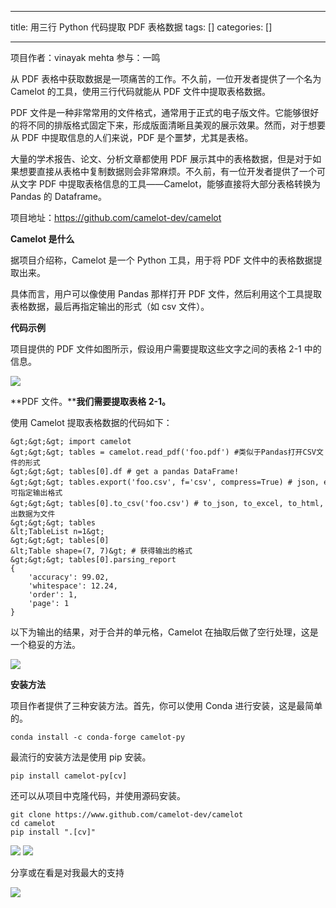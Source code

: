 
--- 
title:  用三行 Python 代码提取 PDF 表格数据 
tags: []
categories: [] 

---
>  
  项目作者：vinayak mehta 
  参与：一鸣 
 

从 PDF 表格中获取数据是一项痛苦的工作。不久前，一位开发者提供了一个名为 Camelot 的工具，使用三行代码就能从 PDF 文件中提取表格数据。

PDF 文件是一种非常常用的文件格式，通常用于正式的电子版文件。它能够很好的将不同的排版格式固定下来，形成版面清晰且美观的展示效果。然而，对于想要从 PDF 中提取信息的人们来说，PDF 是个噩梦，尤其是表格。

大量的学术报告、论文、分析文章都使用 PDF 展示其中的表格数据，但是对于如果想要直接从表格中复制数据则会非常麻烦。不久前，有一位开发者提供了一个可从文字 PDF 中提取表格信息的工具——Camelot，能够直接将大部分表格转换为 Pandas 的 Dataframe。

项目地址：https://github.com/camelot-dev/camelot

**Camelot 是什么**

据项目介绍称，Camelot 是一个 Python 工具，用于将 PDF 文件中的表格数据提取出来。

具体而言，用户可以像使用 Pandas 那样打开 PDF 文件，然后利用这个工具提取表格数据，最后再指定输出的形式（如 csv 文件）。

**代码示例**

项目提供的 PDF 文件如图所示，假设用户需要提取这些文字之间的表格 2-1 中的信息。

<img src="https://imgconvert.csdnimg.cn/aHR0cHM6Ly9tbWJpei5xcGljLmNuL21tYml6X3BuZy9LbVhQS0ExOWdXaWNrYmdBNVFpYnUyaWN4amNHTmljV2JGRnJBcWlhN0ZFRzYxWkZ6VUNJUUROMmJFZlRpYktpY1pTTWVrQmxPb1VvcGljU2pDZmpJY2hyakZxajRnLzY0MA?x-oss-process=image/format,png">

**PDF 文件。****我们需要提取表格 2-1。**

使用 Camelot 提取表格数据的代码如下：

```
&gt;&gt;&gt; import camelot
&gt;&gt;&gt; tables = camelot.read_pdf('foo.pdf') #类似于Pandas打开CSV文件的形式
&gt;&gt;&gt; tables[0].df # get a pandas DataFrame!
&gt;&gt;&gt; tables.export('foo.csv', f='csv', compress=True) # json, excel, html, sqlite，可指定输出格式
&gt;&gt;&gt; tables[0].to_csv('foo.csv') # to_json, to_excel, to_html, to_sqlite， 导出数据为文件
&gt;&gt;&gt; tables
&lt;TableList n=1&gt;
&gt;&gt;&gt; tables[0]
&lt;Table shape=(7, 7)&gt; # 获得输出的格式
&gt;&gt;&gt; tables[0].parsing_report
{
    'accuracy': 99.02,
    'whitespace': 12.24,
    'order': 1,
    'page': 1
}

```

以下为输出的结果，对于合并的单元格，Camelot 在抽取后做了空行处理，这是一个稳妥的方法。

<img src="https://imgconvert.csdnimg.cn/aHR0cHM6Ly9tbWJpei5xcGljLmNuL21tYml6X3BuZy9LbVhQS0ExOWdXaWNrYmdBNVFpYnUyaWN4amNHTmljV2JGRnI1TXYxaWFOT2N1aWIxMUVWb0pRTTVwR2hqMGtsS1FERFplaWNtdEhJQXFJaWJUQktYbm5pY3FBQUlQdy82NDA?x-oss-process=image/format,png">

**安装方法**

项目作者提供了三种安装方法。首先，你可以使用 Conda 进行安装，这是最简单的。

```
conda install -c conda-forge camelot-py

```

最流行的安装方法是使用 pip 安装。

```
pip install camelot-py[cv]

```

还可以从项目中克隆代码，并使用源码安装。

```
git clone https://www.github.com/camelot-dev/camelot
cd camelot
pip install ".[cv]"
```

<img src="https://imgconvert.csdnimg.cn/aHR0cHM6Ly9tbWJpei5xcGljLmNuL21tYml6X3BuZy9RQjZHNFpvRTE4NGliejlNc2N3YXE5OHcwNXVHQWljMXh0UXZqNWhzTEQ1eFdmcjlIYlhsTDVSTnFRcU1wcnVnNlhqRDdtSTRVY1F2Y3U2NEdHZTI3VDdBLzY0MA?x-oss-process=image/format,png">

<img src="https://imgconvert.csdnimg.cn/aHR0cHM6Ly9tbWJpei5xcGljLmNuL21tYml6X3BuZy9QdlA2cWpVcHZJb24walFiZjlpYVdGcTBMaWJaSVQ0WXJCNGlhd0ZmZE5lQjFJcks0eXhrWVplbnFvWWY2dHc3dElpY0EyMUxNWEFSVzN6bkk5ajU0NmliMzFRLzY0MA?x-oss-process=image/format,png">

分享或在看是对我最大的支持 

<img src="https://imgconvert.csdnimg.cn/aHR0cHM6Ly9tbWJpei5xcGljLmNuL21tYml6X2dpZi9QdlA2cWpVcHZJcmNjSFVSRTF0ZmRnOWo5em9zbzYwNGdvWmtBeGpkdGNQSHo4WmFtaWJjakZiTUhMZGxNOG1RbWhveHZxbUpIUzRpY09hN2dSVGp2M1dBLzY0MA?x-oss-process=image/format,png">
